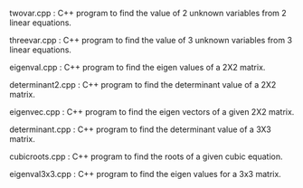 twovar.cpp : C++ program to find the value of 2 unknown variables from 2 linear equations. 

threevar.cpp : C++ program to find the value of 3 unknown variables from 3 linear equations.

eigenval.cpp : C++ program to find the eigen values of a 2X2 matrix.

determinant2.cpp : C++ program to find the determinant value of a 2X2 matrix.

eigenvec.cpp : C++ program to find the eigen vectors of a given 2X2 matrix.

determinant.cpp : C++ program to find the determinant value of a 3X3 matrix.

cubicroots.cpp : C++ program to find the roots of a given cubic equation.

eigenval3x3.cpp : C++ program to find the eigen values for a 3x3 matrix.
